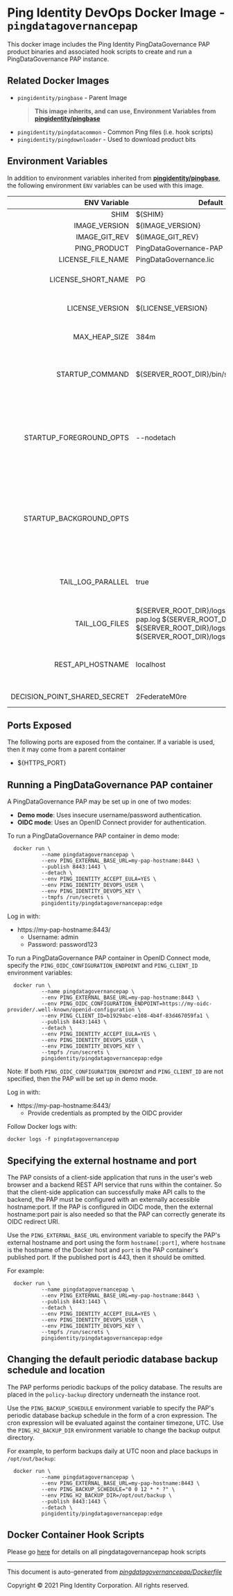 
# Ping Identity DevOps Docker Image - `pingdatagovernancepap`

This docker image includes the Ping Identity PingDataGovernance PAP product binaries
and associated hook scripts to create and run a PingDataGovernance PAP instance.

## Related Docker Images
- `pingidentity/pingbase` - Parent Image
	>**This image inherits, and can use, Environment Variables from [pingidentity/pingbase](https://devops.pingidentity.com/docker-images/pingbase/)**
- `pingidentity/pingdatacommon` - Common Ping files (i.e. hook scripts)
- `pingidentity/pingdownloader` - Used to download product bits

## Environment Variables
In addition to environment variables inherited from **[pingidentity/pingbase](https://devops.pingidentity.com/docker-images/pingbase/)**,
the following environment `ENV` variables can be used with
this image.

| ENV Variable  | Default     | Description
| ------------: | ----------- | ---------------------------------
| SHIM  | ${SHIM}  |  |
| IMAGE_VERSION  | ${IMAGE_VERSION}  |  |
| IMAGE_GIT_REV  | ${IMAGE_GIT_REV}  |  |
| PING_PRODUCT  | PingDataGovernance-PAP  | Ping product name  |
| LICENSE_FILE_NAME  | PingDataGovernance.lic  | Name of license File  |
| LICENSE_SHORT_NAME  | PG  | Short name used when retrieving license from License Server  |
| LICENSE_VERSION  | ${LICENSE_VERSION}  | Version used when retrieving license from License Server  |
| MAX_HEAP_SIZE  | 384m  | Minimal Heap size required for Ping DataGovernance PAP  |
| STARTUP_COMMAND  | ${SERVER_ROOT_DIR}/bin/start-server  | The command that the entrypoint will execute in the foreground to instantiate the container  |
| STARTUP_FOREGROUND_OPTS  | --nodetach  | The command-line options to provide to the the startup command when the container starts with the server in the foreground. This is the normal start flow for the container  |
| STARTUP_BACKGROUND_OPTS  |   | The command-line options to provide to the the startup command when the container starts with the server in the background. This is the debug start flow for the container  |
| TAIL_LOG_PARALLEL  | true  | Set to true to use parallel for the invocation of the tail utility when tailing log files to standard output  |
| TAIL_LOG_FILES  | ${SERVER_ROOT_DIR}/logs/datagovernance-pap.log ${SERVER_ROOT_DIR}/logs/setup.log ${SERVER_ROOT_DIR}/logs/start-server.log ${SERVER_ROOT_DIR}/logs/stop-server.log  | Files tailed once container has started  |
| REST_API_HOSTNAME  | localhost  | Hostname used for the REST API (deprecated, use `PING_EXTERNAL_BASE_URL` instead)  |
| DECISION_POINT_SHARED_SECRET  | 2FederateM0re  | Define shared secret between PDG and PAP  |

## Ports Exposed
The following ports are exposed from the container.  If a variable is
used, then it may come from a parent container
- ${HTTPS_PORT}

## Running a PingDataGovernance PAP container

A PingDataGovernance PAP may be set up in one of two modes:

* **Demo mode**: Uses insecure username/password authentication.
* **OIDC mode**: Uses an OpenID Connect provider for authentication.

To run a PingDataGovernance PAP container in demo mode:

```
  docker run \
           --name pingdatagovernancepap \
           --env PING_EXTERNAL_BASE_URL=my-pap-hostname:8443 \
           --publish 8443:1443 \
           --detach \
           --env PING_IDENTITY_ACCEPT_EULA=YES \
           --env PING_IDENTITY_DEVOPS_USER \
           --env PING_IDENTITY_DEVOPS_KEY \
           --tmpfs /run/secrets \
           pingidentity/pingdatagovernancepap:edge
```

Log in with:
* https://my-pap-hostname:8443/
  * Username: admin
  * Password: password123

To run a PingDataGovernance PAP container in OpenID Connect mode, specify
the `PING_OIDC_CONFIGURATION_ENDPOINT` and `PING_CLIENT_ID` environment
variables:

```
  docker run \
           --name pingdatagovernancepap \
           --env PING_EXTERNAL_BASE_URL=my-pap-hostname:8443 \
           --env PING_OIDC_CONFIGURATION_ENDPOINT=https://my-oidc-provider/.well-known/openid-configuration \
           --env PING_CLIENT_ID=b1929abc-e108-4b4f-83d467059fa1 \
           --publish 8443:1443 \
           --detach \
           --env PING_IDENTITY_ACCEPT_EULA=YES \
           --env PING_IDENTITY_DEVOPS_USER \
           --env PING_IDENTITY_DEVOPS_KEY \
           --tmpfs /run/secrets \
           pingidentity/pingdatagovernancepap:edge
```

Note: If both `PING_OIDC_CONFIGURATION_ENDPOINT` and `PING_CLIENT_ID` are
not specified, then the PAP will be set up in demo mode.

Log in with:
* https://my-pap-hostname:8443/
  * Provide credentials as prompted by the OIDC provider

Follow Docker logs with:

```
docker logs -f pingdatagovernancepap
```


## Specifying the external hostname and port

The PAP consists of a client-side application that runs in the user's web
browser and a backend REST API service that runs within the container. So
that the client-side application can successfully make API calls to the
backend, the PAP must be configured with an externally accessible
hostname:port. If the PAP is configured in OIDC mode, then the external
hostname:port pair is also needed so that the PAP can correctly generate its
OIDC redirect URI.

Use the `PING_EXTERNAL_BASE_URL` environment variable to specify the PAP's
external hostname and port using the form `hostname[:port]`, where `hostname`
is the hostname of the Docker host and `port` is the PAP container's published
port. If the published port is 443, then it should be omitted.

For example:

```
  docker run \
           --name pingdatagovernancepap \
           --env PING_EXTERNAL_BASE_URL=my-pap-hostname:8443 \
           --publish 8443:1443 \
           --detach \
           --env PING_IDENTITY_ACCEPT_EULA=YES \
           --env PING_IDENTITY_DEVOPS_USER \
           --env PING_IDENTITY_DEVOPS_KEY \
           --tmpfs /run/secrets \
           pingidentity/pingdatagovernancepap:edge
```


## Changing the default periodic database backup schedule and location

The PAP performs periodic backups of the policy database. The results
are placed in the `policy-backup` directory underneath the instance root.

Use the `PING_BACKUP_SCHEDULE` environment variable to specify the PAP's
periodic database backup schedule in the form of a cron expression.
The cron expression will be evaluated against the container timezone,
UTC. Use the `PING_H2_BACKUP_DIR` environment variable to change the
backup output directory.

For example, to perform backups daily at UTC noon and place backups in
`/opt/out/backup`:

```
  docker run \
           --name pingdatagovernancepap \
           --env PING_EXTERNAL_BASE_URL=my-pap-hostname:8443 \
           --env PING_BACKUP_SCHEDULE="0 0 12 * * ?" \
           --env PING_H2_BACKUP_DIR=/opt/out/backup \
           --publish 8443:1443 \
           --detach \
           pingidentity/pingdatagovernancepap:edge
```



## Docker Container Hook Scripts
Please go [here](https://github.com/pingidentity/pingidentity-devops-getting-started/tree/master/docs/docker-images/pingdatagovernancepap/hooks/README.md) for details on all pingdatagovernancepap hook scripts

---
This document is auto-generated from _[pingdatagovernancepap/Dockerfile](https://github.com/pingidentity/pingidentity-docker-builds/blob/master/pingdatagovernancepap/Dockerfile)_

Copyright © 2021 Ping Identity Corporation. All rights reserved.
